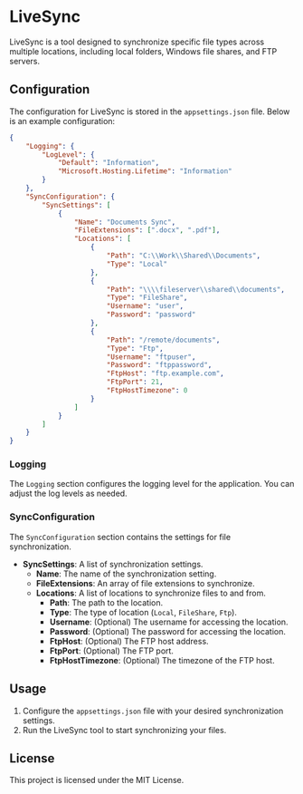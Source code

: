# LiveSync

LiveSync is a tool designed to synchronize specific file types across multiple locations, including local folders, Windows file shares, and FTP servers.

## Configuration

The configuration for LiveSync is stored in the `appsettings.json` file. Below is an example configuration:

```json
{
    "Logging": {
        "LogLevel": {
            "Default": "Information",
            "Microsoft.Hosting.Lifetime": "Information"
        }
    },
    "SyncConfiguration": {
        "SyncSettings": [
            {
                "Name": "Documents Sync",
                "FileExtensions": [".docx", ".pdf"],
                "Locations": [
                    {
                        "Path": "C:\\Work\\Shared\\Documents",
                        "Type": "Local"
                    },
                    {
                        "Path": "\\\\fileserver\\shared\\documents",
                        "Type": "FileShare",
                        "Username": "user",
                        "Password": "password"
                    },
                    {
                        "Path": "/remote/documents",
                        "Type": "Ftp",
                        "Username": "ftpuser",
                        "Password": "ftppassword",
                        "FtpHost": "ftp.example.com",
                        "FtpPort": 21,
                        "FtpHostTimezone": 0
                    }
                ]
            }
        ]
    }
}
```

### Logging

The `Logging` section configures the logging level for the application. You can adjust the log levels as needed.

### SyncConfiguration

The `SyncConfiguration` section contains the settings for file synchronization.

- **SyncSettings**: A list of synchronization settings.
  - **Name**: The name of the synchronization setting.
  - **FileExtensions**: An array of file extensions to synchronize.
  - **Locations**: A list of locations to synchronize files to and from.
    - **Path**: The path to the location.
    - **Type**: The type of location (`Local`, `FileShare`, `Ftp`).
    - **Username**: (Optional) The username for accessing the location.
    - **Password**: (Optional) The password for accessing the location.
    - **FtpHost**: (Optional) The FTP host address.
    - **FtpPort**: (Optional) The FTP port.
    - **FtpHostTimezone**: (Optional) The timezone of the FTP host.

## Usage

1. Configure the `appsettings.json` file with your desired synchronization settings.
2. Run the LiveSync tool to start synchronizing your files.

## License

This project is licensed under the MIT License.
